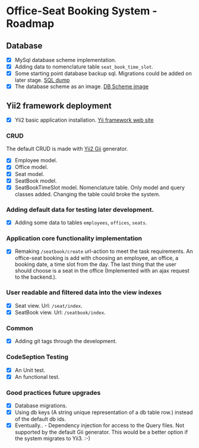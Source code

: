 # Office-Seat Booking System - Roadmap

## Database

- [x] MySql database scheme implementation.
- [x] Adding data to nomenclature table `seat_book_time_slot`.
- [x] Some starting point database backup sql. Migrations could be added on later stage.
	[SQL dump](https://github.com/koredalin/Office-Seat-Booking-System/blob/master/common/db_backups/office_booking_8X2021.sql)
- [x] The database scheme as an image.
	[DB Scheme image](https://github.com/koredalin/Office-Seat-Booking-System/blob/master/common/db_backups/DB_Scheme_8X2021.png)

## Yii2 framework deployment

- [x] Yii2 basic application installation.
	[Yii framework web site](https://www.yiiframework.com/)

### CRUD

The default CRUD is made with [Yii2 Gii](https://www.yiiframework.com/doc/guide/2.0/en/start-gii) generator.

- [x] Employee model.
- [x] Office model.
- [x] Seat model.
- [x] SeatBook model.
- [x] SeatBookTimeSlot model. Nomenclature table. Only model and query classes added. Changing the table could broke the system.

### Adding default data for testing later development.

- [x] Adding some data to tables `employees`, `offices`, `seats`.

### Application core functionality implementation

- [x] Remaking `/seatbook/create` url-action to meet the task requirements.
	An office-seat booking is add with choosing an employee, an office, a booking date, a time slot from the day. The last thing that the user should choose is a seat in the office (Implemented with an ajax request to the backend.).

### User readable and filtered data into the view indexes

- [x] Seat view. Url: `/seat/index`.
- [x] SeatBook view. Url: `/seatbook/index`.

### Common

- [x] Adding git tags through the development.

### CodeSeption Testing

- [x] An Unit test.
- [x] An functional test.

### Good practices future upgrades

- [x] Database migrations.
- [x] Using db keys (A string unique representation of a db table row.) instead of the default db ids.
- [x] Eventually.. - Dependency injection for access to the Query files. Not supported by the default Gii generator. This would be a better option if the system migrates to Yii3. :-)